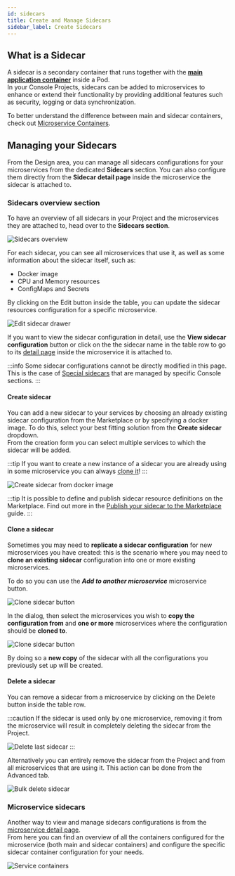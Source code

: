 ```yaml
---
id: sidecars
title: Create and Manage Sidecars
sidebar_label: Create Sidecars
---
```


## What is a Sidecar

A sidecar is a secondary container that runs together with the [**main application container**](/development_suite/api-console/api-design/microservice-containers.md#main-container) inside a Pod.  
In your Console Projects, sidecars can be added to microservices to enhance or extend their functionality by providing additional features such as security, logging or data synchronization.

To better understand the difference between main and sidecar containers, check out [Microservice Containers](/development_suite/api-console/api-design/microservice-containers.md).

## Managing your Sidecars

From the Design area, you can manage all sidecars configurations for your microservices from the dedicated **Sidecars** section.
You can also configure them directly from the **Sidecar detail page** inside the microservice the sidecar is attached to.

### Sidecars overview section

To have an overview of all sidecars in your Project and the microservices they are attached to, head over to the **Sidecars section**.  

![Sidecars overview](img/sidecars-overview.png)

For each sidecar, you can see all microservices that use it, as well as some information about the sidecar itself, such as:

- Docker image
- CPU and Memory resources
- ConfigMaps and Secrets

By clicking on the Edit button inside the table, you can update the sidecar resources configuration for a specific microservice.

![Edit sidecar drawer](img/edit-sidecar-drawer.png)

If you want to view the sidecar configuration in detail, use the **View sidecar configuration** button or click on the the sidecar
name in the table row to go to its [detail page](/development_suite/api-console/api-design/microservice-containers.md#sidecar-detail) inside the microservice it is attached to.

:::info
Some sidecar configurations cannot be directly modified in this page.
This is the case of [Special sidecars](/development_suite/api-console/api-design/microservice-containers.md#special-sidecars) that are managed by specific Console sections.
:::

#### Create sidecar

You can add a new sidecar to your services by choosing an already existing sidecar configuration from the Marketplace or by specifying a docker image.
To do this, select your best fitting solution from the **Create sidecar** dropdown.  
From the creation form you can select multiple services to which the sidecar will be added.

:::tip
If you want to create a new instance of a sidecar you are already using in some microservice you can always [clone it](#clone-a-sidecar)!
:::

![Create sidecar from docker image](img/create-sidecar.png)

:::tip
It is possible to define and publish sidecar resource definitions on the Marketplace.
Find out more in the [Publish your sidecar to the Marketplace](/old_software-catalog/manage-items/mia-ctl/create/create-item-by-type/create_sidecar.md) guide.
:::

#### Clone a sidecar

Sometimes you may need to **replicate a sidecar configuration** for new microservices you have created:
this is the scenario where you may need to **clone an existing sidecar** configuration into one or more existing microservices.

To do so you can use the **_Add to another microservice_** microservice button.

![Clone sidecar button](img/clone-sidecar-button.png)

In the dialog, then select the microservices you wish to **copy the configuration from** and **one or more** microservices where the configuration
should be **cloned to**.

<div style={{display: 'flex', justifyContent: 'center'}}>
  <div style={{display: 'flex', width: '500px'}}>

![Clone sidecar button](img/clone-sidecar-modal.png)

  </div>
</div>

By doing so a **new copy** of the sidecar with all the configurations you previously set up will be created.

#### Delete a sidecar

You can remove a sidecar from a microservice by clicking on the Delete button inside the table row.  

:::caution
If the sidecar is used only by one microservice, removing it from the microservice will result in completely deleting the sidecar from the Project.

![Delete last sidecar](img/delete-last-sidecar.png)
:::

Alternatively you can entirely remove the sidecar from the Project and from all microservices that are using it. This action can be done from the Advanced tab.

![Bulk delete sidecar](img/bulk-delete-sidecar.png)

### Microservice sidecars

Another way to view and manage sidecars configurations is from the [microservice detail page](/development_suite/api-console/api-design/microservice-containers.md).  
From here you can find an overview of all the containers configured for the microservice (both main and sidecar containers) and configure the specific sidecar container configuration for your needs.

![Service containers](img/service-containers.png)
